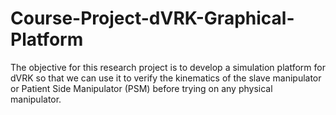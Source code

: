 # Course-Project-dVRK-Graphical-Platform
The objective for this research project is to develop a simulation platform for dVRK so that we can use it to verify the kinematics of the slave manipulator or Patient Side Manipulator (PSM) before trying on any physical manipulator. 
